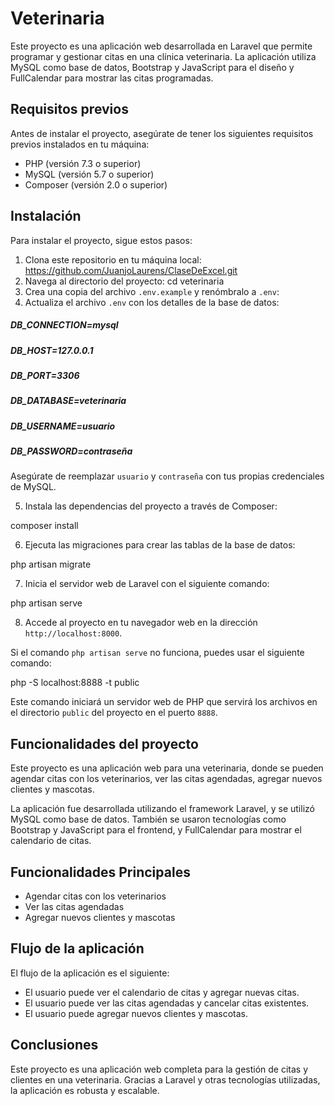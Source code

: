 # Veterinaria

Este proyecto es una aplicación web desarrollada en Laravel que permite programar y gestionar citas en una clínica veterinaria. La aplicación utiliza MySQL como base de datos, Bootstrap y JavaScript para el diseño y FullCalendar para mostrar las citas programadas.

## Requisitos previos

Antes de instalar el proyecto, asegúrate de tener los siguientes requisitos previos instalados en tu máquina:

- PHP (versión 7.3 o superior)
- MySQL (versión 5.7 o superior)
- Composer (versión 2.0 o superior)

## Instalación

Para instalar el proyecto, sigue estos pasos:

1. Clona este repositorio en tu máquina local: https://github.com/JuanjoLaurens/ClaseDeExcel.git
2. Navega al directorio del proyecto:
cd veterinaria
3. Crea una copia del archivo `.env.example` y renómbralo a `.env`:
4. Actualiza el archivo `.env` con los detalles de la base de datos:

##### DB_CONNECTION=mysql
##### DB_HOST=127.0.0.1
##### DB_PORT=3306
##### DB_DATABASE=veterinaria
##### DB_USERNAME=usuario
##### DB_PASSWORD=contraseña


Asegúrate de reemplazar `usuario` y `contraseña` con tus propias credenciales de MySQL.

5. Instala las dependencias del proyecto a través de Composer:

composer install


6. Ejecuta las migraciones para crear las tablas de la base de datos:

php artisan migrate


7. Inicia el servidor web de Laravel con el siguiente comando:

php artisan serve


8. Accede al proyecto en tu navegador web en la dirección `http://localhost:8000`.

Si el comando `php artisan serve` no funciona, puedes usar el siguiente comando:

php -S localhost:8888 -t public


Este comando iniciará un servidor web de PHP que servirá los archivos en el directorio `public` del proyecto en el puerto `8888`.

## Funcionalidades del proyecto

Este proyecto es una aplicación web para una veterinaria, donde se pueden agendar citas con los veterinarios, ver las citas agendadas, agregar nuevos clientes y mascotas.

La aplicación fue desarrollada utilizando el framework Laravel, y se utilizó MySQL como base de datos. También se usaron tecnologías como Bootstrap y JavaScript para el frontend, y FullCalendar para mostrar el calendario de citas.

## Funcionalidades Principales

- Agendar citas con los veterinarios
- Ver las citas agendadas
- Agregar nuevos clientes y mascotas


## Flujo de la aplicación
El flujo de la aplicación es el siguiente:

- El usuario puede ver el calendario de citas y agregar nuevas citas.
- El usuario puede ver las citas agendadas y cancelar citas existentes.
- El usuario puede agregar nuevos clientes y mascotas.

## Conclusiones

Este proyecto es una aplicación web completa para la gestión de citas y clientes en una veterinaria. Gracias a Laravel y otras tecnologías utilizadas, la aplicación es robusta y escalable.
